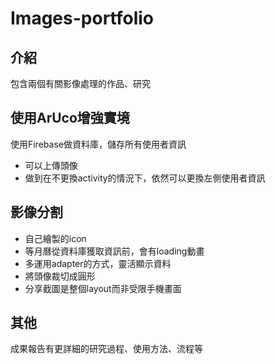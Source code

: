 # Images-portfolio

## 介紹
包含兩個有關影像處理的作品、研究

## 使用ArUco增強實境
使用Firebase做資料庫，儲存所有使用者資訊
- 可以上傳頭像
- 做到在不更換activity的情況下，依然可以更換左側使用者資訊

## 影像分割
- 自己繪製的icon
- 等月曆從資料庫獲取資訊前，會有loading動畫
- 多運用adapter的方式，靈活顯示資料
- 將頭像裁切成圓形
- 分享截圖是整個layout而非受限手機畫面

## 其他
成果報告有更詳細的研究過程、使用方法、流程等
